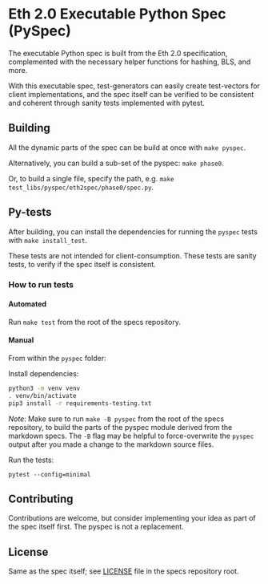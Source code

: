 # Eth 2.0 Executable Python Spec (PySpec)

The executable Python spec is built from the Eth 2.0 specification, 
 complemented with the necessary helper functions for hashing, BLS, and more.

With this executable spec,
 test-generators can easily create test-vectors for client implementations,
 and the spec itself can be verified to be consistent and coherent through sanity tests implemented with pytest.


## Building

All the dynamic parts of the spec can be build at once with `make pyspec`.

Alternatively, you can build a sub-set of the pyspec: `make phase0`.

Or, to build a single file, specify the path, e.g. `make test_libs/pyspec/eth2spec/phase0/spec.py`.


## Py-tests

After building, you can install the dependencies for running the `pyspec` tests with `make install_test`.

These tests are not intended for client-consumption.
These tests are sanity tests, to verify if the spec itself is consistent.

### How to run tests

#### Automated

Run `make test` from the root of the specs repository.

#### Manual

From within the `pyspec` folder:

Install dependencies:
```bash
python3 -m venv venv
. venv/bin/activate
pip3 install -r requirements-testing.txt
```
*Note*: Make sure to run `make -B pyspec` from the root of the specs repository,
 to build the parts of the pyspec module derived from the markdown specs.
The `-B` flag may be helpful to force-overwrite the `pyspec` output after you made a change to the markdown source files.

Run the tests:
```
pytest --config=minimal
```


## Contributing

Contributions are welcome, but consider implementing your idea as part of the spec itself first.
The pyspec is not a replacement.


## License

Same as the spec itself; see [LICENSE](../../LICENSE) file in the specs repository root.
